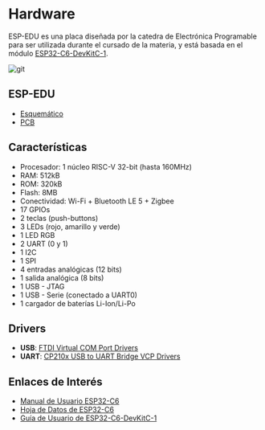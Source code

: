 # Hardware

ESP-EDU es una placa diseñada por la catedra de Electrónica Programable para ser utilizada durante el cursado de la materia,
y está basada en el módulo [ESP32-C6-DevKitC-1](https://docs.espressif.com/projects/espressif-esp-dev-kits/en/latest/esp32c6/esp32-c6-devkitc-1/index.html).

![git](./imágenes/esp-edu_pinout.png)

## ESP-EDU

* [Esquemático](https://drive.google.com/file/d/1sZ-SWgP6ta2HMofIuosfcoaAoxpnm3gE/view?usp=sharing)
* [PCB](https://htmlpreview.github.io/?https://github.com/albanopenalva/Penalva_2C_2024/blob/main/documentaci%C3%B3n/ESP-EDU_ibom.html)

## Características

* Procesador: 1 núcleo RISC-V 32-bit (hasta 160MHz)
* RAM: 512kB
* ROM: 320kB
* Flash: 8MB
* Conectividad: Wi-Fi + Bluetooth LE 5 + Zigbee
* 17 GPIOs
* 2 teclas (push-buttons)
* 3 LEDs (rojo, amarillo y verde)
* 1 LED RGB
* 2 UART (0 y 1)
* 1 I2C
* 1 SPI
* 4 entradas analógicas (12 bits)
* 1 salida analógica (8 bits)
* 1 USB - JTAG
* 1 USB - Serie (conectado a UART0)
* 1 cargador de baterías Li-Ion/Li-Po

## Drivers

* **USB**: [FTDI Virtual COM Port Drivers](https://ftdichip.com/drivers/vcp-drivers/)
* **UART**: [CP210x USB to UART Bridge VCP Drivers](https://www.silabs.com/developers/usb-to-uart-bridge-vcp-drivers)

## Enlaces de Interés

* [Manual de Usuario ESP32-C6](https://www.espressif.com/sites/default/files/documentation/esp32-c6_technical_reference_manual_en.pdf)
* [Hoja de Datos de ESP32-C6](https://www.espressif.com/sites/default/files/documentation/esp32-c6_datasheet_en.pdf)
* [Guía de Usuario de ESP32-C6-DevKitC-1](https://docs.espressif.com/projects/espressif-esp-dev-kits/en/latest/esp32c6/esp32-c6-devkitc-1/user_guide.html)
